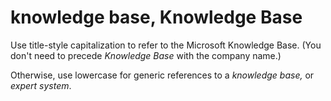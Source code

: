 # knowledge base, Knowledge Base

Use title-style capitalization to refer to the Microsoft Knowledge Base. (You don't need to precede *Knowledge Base* with the company name.) 

Otherwise, use lowercase for generic references to a *knowledge base,* or *expert system*. 
